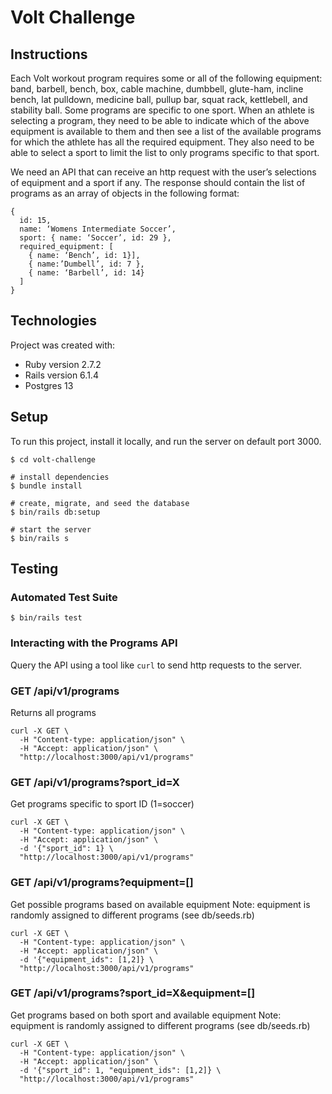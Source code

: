 # Volt Challenge

## Instructions

Each Volt workout program requires some or all of the following equipment:
band, barbell, bench, box, cable machine, dumbbell, glute-ham, incline bench,
lat pulldown, medicine ball, pullup bar, squat rack, kettlebell, and stability
ball. Some programs are specific to one sport. When an athlete is selecting a
program, they need to be able to indicate which of the above equipment is
available to them and then see a list of the available programs for which the
athlete has all the required equipment. They also need to be able to select a
sport to limit the list to only programs specific to that sport.

We need an API that can receive an http request with the user’s selections of
equipment and a sport if any. The response should contain the list of programs
as an array of objects in the following format:

```
{ 
  id: 15, 
  name: ‘Womens Intermediate Soccer’, 
  sport: { name: ‘Soccer’, id: 29 }, 
  required_equipment: [ 
    { name: ‘Bench’, id: 1}], 
    { name:’Dumbell’, id: 7 }, 
    { name: ‘Barbell’, id: 14}
  ] 
}
```

## Technologies
Project was created with:
* Ruby version 2.7.2
* Rails version 6.1.4
* Postgres 13

## Setup
To run this project, install it locally, and run the server on default port 3000.
```
$ cd volt-challenge

# install dependencies
$ bundle install

# create, migrate, and seed the database
$ bin/rails db:setup

# start the server
$ bin/rails s
```

## Testing

### Automated Test Suite
`$ bin/rails test`

### Interacting with the Programs API
Query the API using a tool like `curl` to send http requests to the server.

### GET /api/v1/programs
Returns all programs
```
curl -X GET \
  -H "Content-type: application/json" \
  -H "Accept: application/json" \
  "http://localhost:3000/api/v1/programs"
```

### GET /api/v1/programs?sport_id=X
Get programs specific to sport ID (1=soccer)
```
curl -X GET \
  -H "Content-type: application/json" \
  -H "Accept: application/json" \
  -d '{"sport_id": 1} \
  "http://localhost:3000/api/v1/programs"
```

### GET /api/v1/programs?equipment=[]
Get possible programs based on available equipment
Note: equipment is randomly assigned to different programs (see db/seeds.rb)
```
curl -X GET \
  -H "Content-type: application/json" \
  -H "Accept: application/json" \
  -d '{"equipment_ids": [1,2]} \
  "http://localhost:3000/api/v1/programs"
```

### GET /api/v1/programs?sport_id=X&equipment=[]
Get programs based on both sport and available equipment
Note: equipment is randomly assigned to different programs (see db/seeds.rb)
```
curl -X GET \
  -H "Content-type: application/json" \
  -H "Accept: application/json" \
  -d '{"sport_id": 1, "equipment_ids": [1,2]} \
  "http://localhost:3000/api/v1/programs"
```
